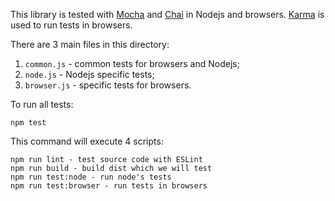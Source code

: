 This library is tested with [Mocha](https://mochajs.org/) and [Chai](http://chaijs.com/) in Nodejs and browsers.
[Karma](https://karma-runner.github.io/) is used to run tests in browsers.

There are 3 main files in this directory:

1. `common.js` - common tests for browsers and Nodejs;
2. `node.js` - Nodejs specific tests;
3. `browser.js` - specific tests for browsers.

To run all tests:

```
npm test
```

This command will execute 4 scripts:

```
npm run lint - test source code with ESLint
npm run build - build dist which we will test
npm run test:node - run node's tests
npm run test:browser - run tests in browsers
```
